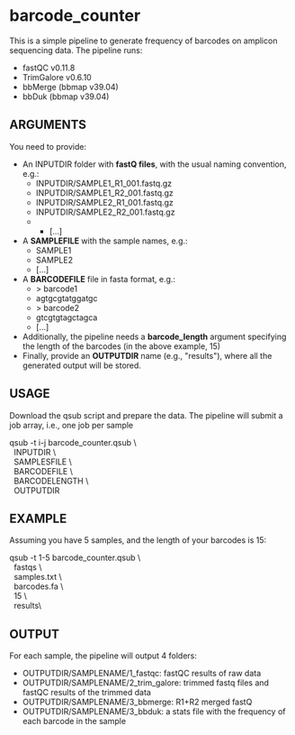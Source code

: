 # barcode_counter

This is a simple pipeline to generate frequency of barcodes on amplicon sequencing data. The pipeline runs:
* fastQC v0.11.8
* TrimGalore v0.6.10
* bbMerge (bbmap v39.04)
* bbDuk (bbmap v39.04)

## ARGUMENTS

You need to provide:
* An INPUTDIR folder with **fastQ files**, with the usual naming convention, e.g.:
  *  INPUTDIR/SAMPLE1_R1_001.fastq.gz
  *  INPUTDIR/SAMPLE1_R2_001.fastq.gz
  *  INPUTDIR/SAMPLE2_R1_001.fastq.gz
  *  INPUTDIR/SAMPLE2_R2_001.fastq.gz
  *  *  [...]
* A **SAMPLEFILE** with the sample names, e.g.:
  * SAMPLE1
  * SAMPLE2
  * [...]
* A **BARCODEFILE** file in fasta format, e.g.:
    * \> barcode1
    * agtgcgtatggatgc
    * \> barcode2
    * gtcgtgtagctagca
    * [...]
* Additionally, the pipeline needs a **barcode_length** argument specifying the length of the barcodes (in the above example, 15)
* Finally, provide an **OUTPUTDIR** name (e.g., "results"), where all the generated output will be stored.

## USAGE

Download the qsub script and prepare the data. The pipeline will submit a job array, i.e., one job per sample

qsub -t i-j barcode_counter.qsub \\\
&nbsp;&nbsp;INPUTDIR \\\
&nbsp;&nbsp;SAMPLESFILE \\\
&nbsp;&nbsp;BARCODEFILE \\\
&nbsp;&nbsp;BARCODELENGTH \\\
&nbsp;&nbsp;OUTPUTDIR

## EXAMPLE

Assuming you have 5 samples, and the length of your barcodes is 15:

qsub -t 1-5 barcode_counter.qsub \\\
&nbsp;&nbsp;fastqs \\\
&nbsp;&nbsp;samples.txt \\\
&nbsp;&nbsp;barcodes.fa \\\
&nbsp;&nbsp;15 \\\
&nbsp;&nbsp;results\\


## OUTPUT

For each sample, the pipeline will output 4 folders:
* OUTPUTDIR/SAMPLENAME/1_fastqc: fastQC results of raw data
* OUTPUTDIR/SAMPLENAME/2_trim_galore: trimmed fastq files and fastQC results of the trimmed data
* OUTPUTDIR/SAMPLENAME/3_bbmerge: R1+R2 merged fastQ
* OUTPUTDIR/SAMPLENAME/3_bbduk: a stats file with the frequency of each barcode in the sample


